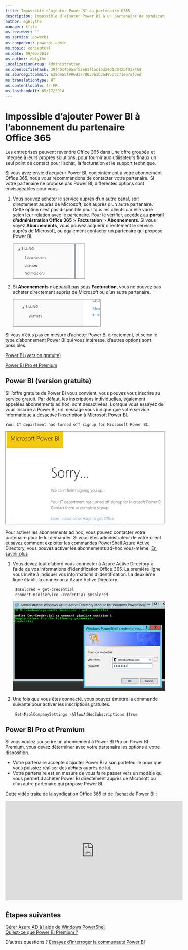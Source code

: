 ```yaml
---
title: Impossible d’ajouter Power BI au partenaire O365
description: Impossible d’ajouter Power BI à un partenaire de syndication Office 365. Le modèle syndiqué est un modèle d’achat utilisé par Office 365.
author: mgblythe
manager: kfile
ms.reviewer: ''
ms.service: powerbi
ms.component: powerbi-admin
ms.topic: conceptual
ms.date: 09/05/2017
ms.author: mblythe
LocalizationGroup: Administration
ms.openlocfilehash: 39f40c4b8aaf53e81f15c1ad29d1d8425f017468
ms.sourcegitcommit: 638de55f996d177063561b36d95c8c71ea7af3ed
ms.translationtype: HT
ms.contentlocale: fr-FR
ms.lasthandoff: 05/17/2018
---
```

# <a name="unable-to-add-power-bi-to-office-365-partner-subscription"></a>Impossible d’ajouter Power BI à l’abonnement du partenaire Office 365
Les entreprises peuvent revendre Office 365 dans une offre groupée et intégrée à leurs propres solutions, pour fournir aux utilisateurs finaux un seul point de contact pour l’achat, la facturation et le support technique.

Si vous avez envie d’acquérir Power BI, conjointement à votre abonnement Office 365, nous vous recommandons de contacter votre partenaire. Si votre partenaire ne propose pas Power BI, différentes options sont envisageables pour vous.

1. Vous pouvez acheter le service auprès d’un autre canal, soit directement auprès de Microsoft, soit auprès d’un autre partenaire. Cette option n’est pas disponible pour tous les clients car elle varie selon leur relation avec le partenaire. Pour le vérifier, accédez au **portail d’administration Office 365** > **Facturation** > **Abonnements**. Si vous voyez **Abonnements**, vous pouvez acquérir directement le service auprès de Microsoft, ou également contacter un partenaire qui propose Power BI.
   
    ![](media/service-admin-syndication-partner/billingsub.png)
2. Si **Abonnements** n’apparaît pas sous **Facturation**, vous ne pouvez pas acheter directement auprès de Microsoft ou d’un autre partenaire. 
   
   ![](media/service-admin-syndication-partner/billing.png)

Si vous n’êtes pas en mesure d’acheter Power BI directement, et selon le type d’abonnement Power BI qui vous intéresse, d’autres options sont possibles.

[Power BI (version gratuite)](#power-bi-free)

[Power BI Pro et Premium](#power-bi-pro)

## <a name="power-bi-free"></a>Power BI (version gratuite)
Si l’offre gratuite de Power BI vous convient, vous pouvez vous inscrire au service gratuit. Par défaut, les inscriptions individuelles, également appelées abonnements ad hoc, sont désactivées. Lorsque vous essayez de vous inscrire à Power BI, un message vous indique que votre service informatique a désactivé l’inscription à Microsoft Power BI.

    Your IT department has turned off signup for Microsoft Power BI.

![](media/service-admin-syndication-partner/sorry.png)

Pour activer les abonnements ad hoc, vous pouvez contacter votre partenaire pour le lui demander. Si vous êtes administrateur de votre client et savez comment exploiter les commandes PowerShell Azure Active Directory, vous pouvez activer les abonnements ad-hoc vous-même. [En savoir plus](https://technet.microsoft.com/library/jj151815.aspx)

1. Vous devez tout d’abord vous connecter à Azure Active Directory à l’aide de vos informations d’identification Office 365. La première ligne vous invite à indiquer vos informations d’identification. La deuxième ligne établit la connexion à Azure Active Directory.
   
        $msolcred = get-credential
        connect-msolservice -credential $msolcred
   
    ![](media/service-admin-syndication-partner/aad-signin.png)
2. Une fois que vous êtes connecté, vous pouvez émettre la commande suivante pour activer les inscriptions gratuites.
   
        Set-MsolCompanySettings -AllowAdHocSubscriptions $true

## <a name="power-bi-pro-and-premium"></a>Power BI Pro et Premium
Si vous voulez souscrire un abonnement à Power BI Pro ou Power BI Premium, vous devez déterminer avec votre partenaire les options à votre disposition.

* Votre partenaire accepte d’ajouter Power BI à son portefeuille pour que vous puissiez réaliser des achats auprès de lui.
* Votre partenaire est en mesure de vous faire passer vers un modèle qui vous permet d’acheter Power BI directement auprès de Microsoft ou d’un autre partenaire qui propose Power BI.

Cette vidéo traite de la syndication Office 365 et de l’achat de Power BI :

<iframe width="560" height="315" src="https://www.youtube.com/embed/C357phT94A8" frameborder="0" allowfullscreen></iframe>

## <a name="next-steps"></a>Étapes suivantes
[Gérer Azure AD à l’aide de Windows PowerShell](https://technet.microsoft.com/library/jj151815.aspx)  
[Qu’est-ce que Power BI Premium ?](service-premium.md)

D’autres questions ? [Essayez d’interroger la communauté Power BI](http://community.powerbi.com/)


